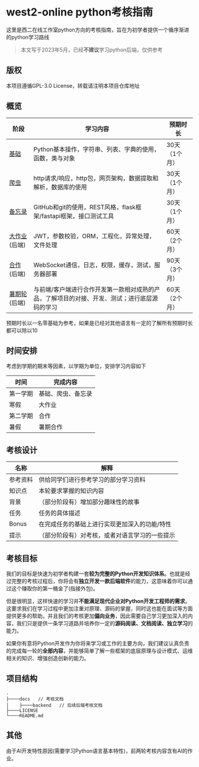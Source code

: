 # west2-online python考核指南

这里是西二在线工作室python方向的考核指南，旨在为初学者提供一个循序渐进的python学习路线

> 本文写于2023年5月，已经**不建议**学习python后端，仅供参考
>

## 版权

本项目遵循GPL-3.0 License，转载请注明本项目仓库地址

## 概览

| 阶段                                           | 学习内容                                                     | 预期时长      |
| ---------------------------------------------- | ------------------------------------------------------------ | ------------- |
| [基础](docs/1-基础语法.md)                     | Python基本操作，字符串、列表、字典的使用，函数，类与对象     | 30天（1个月） |
| [爬虫](docs/2-爬虫.md)                         | http请求/响应，http包，网页架构，数据提取和解析，数据库的使用 | 30天（1个月） |
| [备忘录](docs/backend/3-TODOLIST.md)           | GitHub和git的使用，REST风格，flask框架/fastapi框架，接口测试工具 | 30天（1个月） |
| [大作业](docs/backend/4-寒假轮作业.md)(后端)   | JWT，参数校验，ORM，工程化，异常处理，文件处理               | 60天（2个月） |
| [合作](docs/backend/5-合作轮交易平台.md)(后端) | WebSocket通信，日志，权限，缓存，测试，服务器部署            | 90天（3个月） |
| [暑期轮](docs/backend/6-暑假轮考核.md)(后端)   | 与前端/客户端进行合作开发第一款相对成熟的产品，了解项目的对接、开发、测试；进行底层源码的学习 | 60天（2个月） |

预期时长以一名零基础为参考，如果是已经对其他语言有一定的了解所有预期时长都可以除以10

## 时间安排

考虑到学期的期末等因素，以学期为单位，安排学习内容如下

| 时间     | 完成内容           |
| -------- | ------------------ |
| 第一学期 | 基础、爬虫、备忘录 |
| 寒假     | 大作业             |
| 第二学期 | 合作               |
| 暑假     | 暑期合作           |

## 考核设计

| 名称     | 解释                                           |
| -------- | ---------------------------------------------- |
| 参考资料 | 供给同学们进行参考学习的部分学习资料           |
| 知识点   | 本轮要求掌握的知识内容                         |
| 背景     | （部分阶段有）增加部分趣味性的故事             |
| 任务     | 任务的具体描述                                 |
| Bonus    | 在完成任务的基础上进行实现更加深入的功能/特性  |
| 提示     | （部分阶段有）对考核，或者对语言学习的一些提示 |

## 考核目标

我们的目标是快速为初学者构建一套**较为完整的Python开发知识体系**。也就是经过完整的考核过程后，你将会有**独立开发一款后端软件**的能力，这意味着你可以通过这个赚取你的第一桶金了(指接外包)。

但是很明显，这样快速的学习并**不能满足现代企业对Python开发工程师的需求**。这要求我们在学习过程中更加注重对原理、源码的掌握，同时这也能在面试等方面提供更多的帮助。并且我们的考核更加**偏向业务**，因此需要自己学习更加深入的内容，我们只是提供一条学习道路并培养你一定的**源码阅读、文档阅读、独立学习**的能力。

如果你有意将Python开发作为你将来学习或工作的主要方向，我们建议认真负责的完成每一轮的**全部内容**，并能够简单了解一些框架的底层原理与设计模式、运维相关的知识、增强创造创新的能力。

## 项目结构

```
.
├────docs	// 考核文档
│    ├────backend	// 后续后端考核文档
├────LICENSE
└────README.md
```



## 其他

由于AI开发特性原因(需要学习Python语言基本特性)，前两轮考核内容含有AI的作业。
